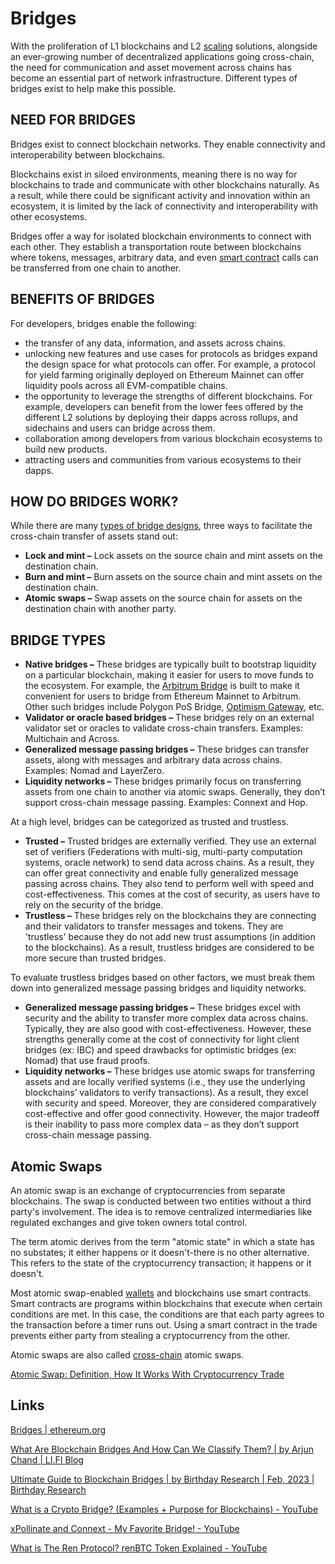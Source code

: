 # Bridges

With the proliferation of L1 blockchains and L2 [scaling](https://ethereum.org/en/developers/docs/scaling/) solutions, alongside an ever-growing number of decentralized applications going cross-chain, the need for communication and asset movement across chains has become an essential part of network infrastructure. Different types of bridges exist to help make this possible.

## NEED FOR BRIDGES

Bridges exist to connect blockchain networks. They enable connectivity and interoperability between blockchains.

Blockchains exist in siloed environments, meaning there is no way for blockchains to trade and communicate with other blockchains naturally. As a result, while there could be significant activity and innovation within an ecosystem, it is limited by the lack of connectivity and interoperability with other ecosystems.

Bridges offer a way for isolated blockchain environments to connect with each other. They establish a transportation route between blockchains where tokens, messages, arbitrary data, and even [smart contract](https://ethereum.org/en/developers/docs/smart-contracts/) calls can be transferred from one chain to another.

## BENEFITS OF BRIDGES

For developers, bridges enable the following:

- the transfer of any data, information, and assets across chains.
- unlocking new features and use cases for protocols as bridges expand the design space for what protocols can offer. For example, a protocol for yield farming originally deployed on Ethereum Mainnet can offer liquidity pools across all EVM-compatible chains.
- the opportunity to leverage the strengths of different blockchains. For example, developers can benefit from the lower fees offered by the different L2 solutions by deploying their dapps across rollups, and sidechains and users can bridge across them.
- collaboration among developers from various blockchain ecosystems to build new products.
- attracting users and communities from various ecosystems to their dapps.

## HOW DO BRIDGES WORK?

While there are many [types of bridge designs](https://blog.li.fi/what-are-blockchain-bridges-and-how-can-we-classify-them-560dc6ec05fa), three ways to facilitate the cross-chain transfer of assets stand out:

- **Lock and mint –** Lock assets on the source chain and mint assets on the destination chain.
- **Burn and mint –** Burn assets on the source chain and mint assets on the destination chain.
- **Atomic swaps –** Swap assets on the source chain for assets on the destination chain with another party.

## BRIDGE TYPES

- **Native bridges –** These bridges are typically built to bootstrap liquidity on a particular blockchain, making it easier for users to move funds to the ecosystem. For example, the [Arbitrum Bridge](https://bridge.arbitrum.io/) is built to make it convenient for users to bridge from Ethereum Mainnet to Arbitrum. Other such bridges include Polygon PoS Bridge, [Optimism Gateway](https://app.optimism.io/bridge), etc.
- **Validator or oracle based bridges –** These bridges rely on an external validator set or oracles to validate cross-chain transfers. Examples: Multichain and Across.
- **Generalized message passing bridges –** These bridges can transfer assets, along with messages and arbitrary data across chains. Examples: Nomad and LayerZero.
- **Liquidity networks –** These bridges primarily focus on transferring assets from one chain to another via atomic swaps. Generally, they don’t support cross-chain message passing. Examples: Connext and Hop.

At a high level, bridges can be categorized as trusted and trustless.

- **Trusted –** Trusted bridges are externally verified. They use an external set of verifiers (Federations with multi-sig, multi-party computation systems, oracle network) to send data across chains. As a result, they can offer great connectivity and enable fully generalized message passing across chains. They also tend to perform well with speed and cost-effectiveness. This comes at the cost of security, as users have to rely on the security of the bridge.
- **Trustless –** These bridges rely on the blockchains they are connecting and their validators to transfer messages and tokens. They are 'trustless' because they do not add new trust assumptions (in addition to the blockchains). As a result, trustless bridges are considered to be more secure than trusted bridges.

To evaluate trustless bridges based on other factors, we must break them down into generalized message passing bridges and liquidity networks.

- **Generalized message passing bridges –** These bridges excel with security and the ability to transfer more complex data across chains. Typically, they are also good with cost-effectiveness. However, these strengths generally come at the cost of connectivity for light client bridges (ex: IBC) and speed drawbacks for optimistic bridges (ex: Nomad) that use fraud proofs.
- **Liquidity networks –** These bridges use atomic swaps for transferring assets and are locally verified systems (i.e., they use the underlying blockchains’ validators to verify transactions). As a result, they excel with security and speed. Moreover, they are considered comparatively cost-effective and offer good connectivity. However, the major tradeoff is their inability to pass more complex data – as they don’t support cross-chain message passing.

## Atomic Swaps

An atomic swap is an exchange of cryptocurrencies from separate blockchains. The swap is conducted between two entities without a third party's involvement. The idea is to remove centralized intermediaries like regulated exchanges and give token owners total control.

The term atomic derives from the term "atomic state" in which a state has no substates; it either happens or it doesn't-there is no other alternative. This refers to the state of the cryptocurrency transaction; it happens or it doesn't.

Most atomic swap-enabled [wallets](https://www.investopedia.com/terms/b/blockchain-wallet.asp) and blockchains use smart contracts. Smart contracts are programs within blockchains that execute when certain conditions are met. In this case, the conditions are that each party agrees to the transaction before a timer runs out. Using a smart contract in the trade prevents either party from stealing a cryptocurrency from the other.

Atomic swaps are also called [cross-chain](https://www.investopedia.com/what-are-cross-chain-bridges-6750848) atomic swaps.

[Atomic Swap: Definition, How It Works With Cryptocurrency Trade](https://www.investopedia.com/terms/a/atomic-swaps.asp)

## Links

[Bridges | ethereum.org](https://ethereum.org/en/developers/docs/bridges/)

[What Are Blockchain Bridges And How Can We Classify Them? | by Arjun Chand | LI.FI Blog](https://blog.li.fi/what-are-blockchain-bridges-and-how-can-we-classify-them-560dc6ec05fa)

[Ultimate Guide to Blockchain Bridges | by Birthday Research | Feb, 2023 | Birthday Research](https://blog.birthday.dev/ultimate-guide-to-blockchain-bridges-1e4a06a4cabc)

[What is a Crypto Bridge? (Examples + Purpose for Blockchains) - YouTube](https://www.youtube.com/watch?v=nT26cIz8HjI)

[xPollinate and Connext - My Favorite Bridge! - YouTube](https://www.youtube.com/watch?v=2B_orfSsd58)

[What is The Ren Protocol? renBTC Token Explained - YouTube](https://www.youtube.com/watch?v=mdoc-Qcc2-8)
